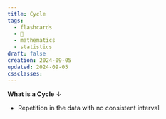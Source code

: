 ```yaml
---
title: Cycle
tags:
  - flashcards
  - 🌱
  - mathematics
  - statistics
draft: false
creation: 2024-09-05
updated: 2024-09-05
cssclasses: 
---
```

**What is a Cycle**
↓
- Repetition in the data with no consistent interval
<!--SR:!2024-12-30,14,290-->
